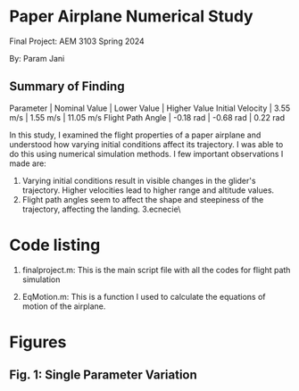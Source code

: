# Paper Airplane Numerical Study
 Final Project: AEM 3103 Spring 2024

 By: Param Jani

 ## Summary of Finding
 Parameter         |   Nominal Value   |   Lower Value   |    Higher Value 
 Initial Velocity  |   3.55 m/s        |   1.55 m/s      |    11.05 m/s
 Flight Path Angle |   -0.18 rad       |   -0.68 rad     |    0.22 rad

In this study, I examined the flight properties of a paper airplane and understood how varying initial conditions affect its trajectory. I was able to do this using numerical simulation methods. I few important observations I made are:
1. Varying initial conditions result in visible changes in the glider's trajectory. Higher velocities lead to higher range and altitude values.
2. Flight path angles seem to affect the shape and steepiness of the trajectory, affecting the landing.
3.ecnecie\

# Code listing 
1. finalproject.m: This is the main script file with all the codes for flight path simulation

2. EqMotion.m: This is a function I used to calculate the equations of motion of the airplane.

# Figures

## Fig. 1: Single Parameter Variation
   
